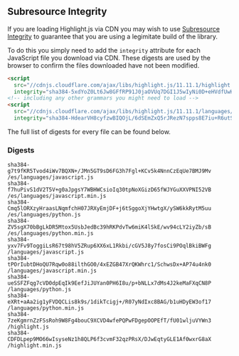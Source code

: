 ## Subresource Integrity

If you are loading Highlight.js via CDN you may wish to use [Subresource Integrity](https://developer.mozilla.org/en-US/docs/Web/Security/Subresource_Integrity) to guarantee that you are using a legimitate build of the library.

To do this you simply need to add the `integrity` attribute for each JavaScript file you download via CDN. These digests are used by the browser to confirm the files downloaded have not been modified.

```html
<script
  src="//cdnjs.cloudflare.com/ajax/libs/highlight.js/11.11.1/highlight.min.js"
  integrity="sha384-5xdYoZ0Lt6Jw8GFfRP91J0jaOVUq7DGI1J5wIyNi0D+eHVdfUwHR4gW6kPsw489E"></script>
<!-- including any other grammars you might need to load -->
<script
  src="//cdnjs.cloudflare.com/ajax/libs/highlight.js/11.11.1/languages/go.min.js"
  integrity="sha384-HdearVH8cyfzwBIQOjL/6dSEmZxQ5rJRezN7spps8E7iu+R6utS8c2ab0AgBNFfH"></script>
```

The full list of digests for every file can be found below.

### Digests

```
sha384-g7t9fKR5Tvod4iWv7BQXN+/JMn5GT9sD6FG3h7Fgl+KCv5k4NnnCzEqUe7BMJ9Mv /es/languages/javascript.js
sha384-f7huPivS1dV2T5V+g0aJpgsY7WBHWCsioIq30tpNoXGizD65fWJYGuXXVPNI52VB /es/languages/javascript.min.js
sha384-Cmq5lORXzyHraasLNqmfchH07JRXyEmjDF+j6tSggoXjYHwtgX/ySW6kkRytM5uu /es/languages/python.js
sha384-ZV5sgX70bBgLkDR5Mtox5UsbJedBc39hRKPdvTw6miK4lSkE/wv94cLY2iyZb/sB /es/languages/python.min.js
sha384-yxv7Fv9ToggiLsR67t98hV5ZRup6XX6xL1Rkbi/cGV5J8y7fosCi9POqlBkiBWFg /languages/javascript.js
sha384-tPOrIubtDHoQU7Rqw0o88ilthGO0/4xEZGB47XrQKWhrc1/SchwsDx+AP74u4nk0 /languages/javascript.min.js
sha384-ueSSFZFqg7cVD0dpEqIk9EefJiJUYan0PH6I8u/p+bNLLx7dMs4J2keMaFXqCN8P /languages/python.js
sha384-eXRt+aAa2ig1yFVDQCLis8k9s/1dikTcigj+/R07yNdIxc8BAG/b1uHDyEW3of17 /languages/python.min.js
sha384-7zeKgmrnZzFSsRoh9W8Fg4bouC9XCVD4wfePQPwFDgepOOPEfT/fU01wljuVYWn3 /highlight.js
sha384-CDFDLpep9MO66wIsyseNz1h8QLP6f3cvmF32qzPRsX/DJwEqtyGLE1Af0wxrG8aX /highlight.min.js
```

